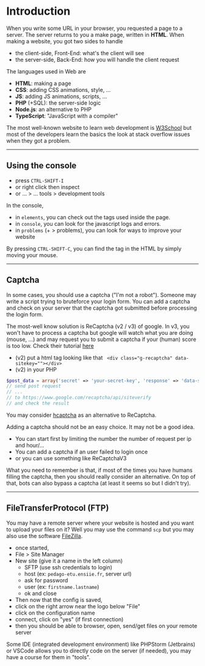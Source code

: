 # Introduction

When you write some URL in your browser, 
you requested a page to a server. 
The server returns to you a make page, written in **HTML**.
When making a website, you got two sides to handle

* the client-side, Front-End: what's the client will see
* the server-side, Back-End: how you will handle the client request

The languages used in Web are

* **HTML**: making a page
* **CSS**: adding CSS animations, style, ...
* **JS**: adding JS animations, scripts, ...
* **PHP** (+SQL): the server-side logic
* **Node.js**: an alternative to PHP
* **TypeScript**: "JavaScript with a compiler"

The most well-known website to learn web development
is [W3School](https://www.w3schools.com/) but most of the
developers learn the basics the look at
stack overflow issues when they got a problem.

<hr class="sl">

## Using the console

* press ``CTRL-SHIFT-I``
* or right click then inspect
* or ... > ... tools > development tools

In the console,

* in ``elements``, you can check out the
tags used inside the page.
* in ``console``, you can look for the javascript logs
and errors.
* in ``problems`` (+ > problems), you can look for ways
to improve your website

By pressing ``CTRL-SHIFT-C``, you can find the tag
in the HTML by simply moving your mouse.

<hr class="sr">

## Captcha

In some cases, you should use a captcha ("I'm not a robot").
Someone may write a script trying
to bruteforce your login form. You can add a captcha
and check on your server that the captcha got submitted
before processing the login form.

The most-well know solution is ReCaptcha (v2 / v3)
of google. In v3, you won't have to process a captcha
but google will watch what you are doing (mouse, ...)
and may request you to submit a captcha if your
(human) score is too low. Check their
tutorial [here](https://developers.google.com/recaptcha/intro)

* (v2) put a html tag looking like that `` <div class="g-recaptcha" data-sitekey=""></div>``
* (v2) in your PHP

```php
$post_data = array('secret' => 'your-secret-key', 'response' => 'data-site-key');
// send post request
// ...
// to https://www.google.com/recaptcha/api/siteverify
// and check the result
```

You may consider [hcaptcha](https://www.hcaptcha.com/) as
an alternative to ReCaptcha.

Adding a captcha should not be an easy choice. It may
not be a good idea.

* You can start first by limiting the number the number of request per ip and hour/...
* You can add a captcha if an user failed to login once
* or you can use something like ReCaptchaV3

What you need to remember is that, if most of the times
you have humans filling the captcha, then you should
really consider an alternative. On top of that, bots
can also bypass a captcha (at least it seems so but I
didn't try).

<hr class="sr">

## FileTransferProtocol (FTP)

You may have a remote server where your website
is hosted and you want to upload your files on it?
Well you may use the command ``scp`` but you may also
use the software [FileZilla](https://filezilla-project.org/).

* once started,
* File > Site Manager
* New site (give it a name in the left column)
  * SFTP (use ssh credentials to login)
  * host (ex: `pedago-etu.ensiie.fr`, server url)
  * ask for password
  * user (ex: `firstname.lastname`)
  * ok and close
* Then now that the config is saved,
* click on the right arrow near the logo below "File"
* click on the configuration name
* connect, click on "yes" (if first connection)
* then you should be able to browser, open, send/get
files on your remote server

Some IDE (integrated development environment) like
PHPStorm (Jetbrains) or VSCode allows you to directly code on the
server (if needed), you may have a course for them
in "tools".
